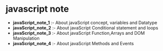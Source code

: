 # javascript note

* **javaScript_note_1** :- About javaScript concept, variables and Datatype
* **javaScript_note_2** :- About javaScript Conditional statement and loops
* **javaScript_note_3** :- About javaScript Function,Arrays and DOM Manipulation
* **javaScript_note_4** :- About javaScript Methods and Events

